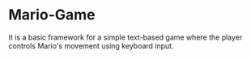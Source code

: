 # Mario-Game
It is a basic framework for a simple text-based game where the player controls Mario's movement using keyboard input.
